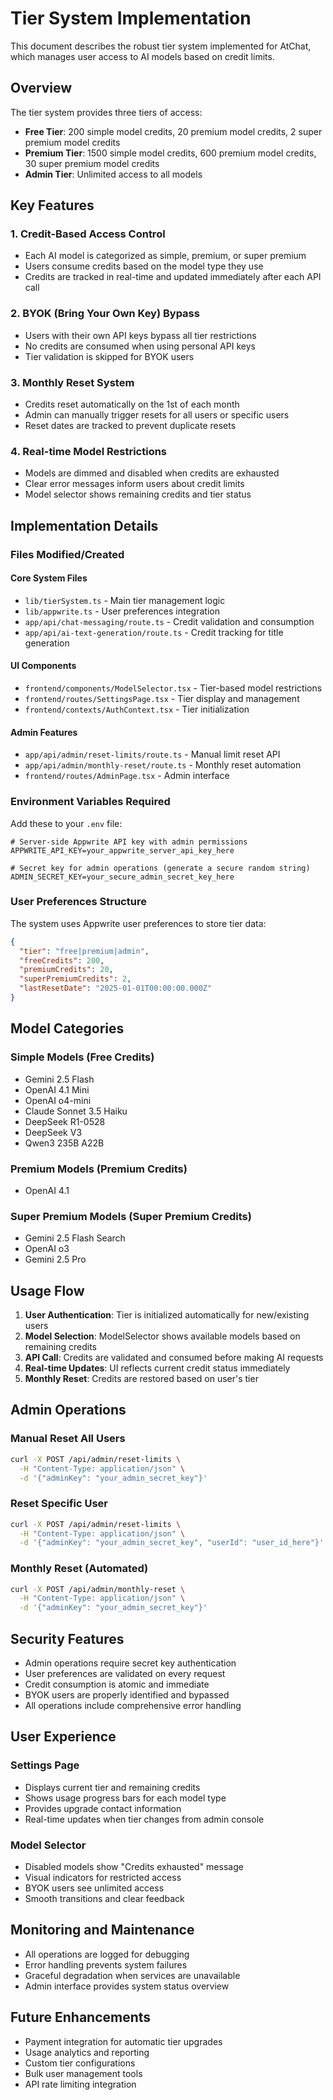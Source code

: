 # Tier System Implementation

This document describes the robust tier system implemented for AtChat, which manages user access to AI models based on credit limits.

## Overview

The tier system provides three tiers of access:
- **Free Tier**: 200 simple model credits, 20 premium model credits, 2 super premium model credits
- **Premium Tier**: 1500 simple model credits, 600 premium model credits, 30 super premium model credits  
- **Admin Tier**: Unlimited access to all models

## Key Features

### 1. Credit-Based Access Control
- Each AI model is categorized as simple, premium, or super premium
- Users consume credits based on the model type they use
- Credits are tracked in real-time and updated immediately after each API call

### 2. BYOK (Bring Your Own Key) Bypass
- Users with their own API keys bypass all tier restrictions
- No credits are consumed when using personal API keys
- Tier validation is skipped for BYOK users

### 3. Monthly Reset System
- Credits reset automatically on the 1st of each month
- Admin can manually trigger resets for all users or specific users
- Reset dates are tracked to prevent duplicate resets

### 4. Real-time Model Restrictions
- Models are dimmed and disabled when credits are exhausted
- Clear error messages inform users about credit limits
- Model selector shows remaining credits and tier status

## Implementation Details

### Files Modified/Created

#### Core System Files
- `lib/tierSystem.ts` - Main tier management logic
- `lib/appwrite.ts` - User preferences integration
- `app/api/chat-messaging/route.ts` - Credit validation and consumption
- `app/api/ai-text-generation/route.ts` - Credit tracking for title generation

#### UI Components
- `frontend/components/ModelSelector.tsx` - Tier-based model restrictions
- `frontend/routes/SettingsPage.tsx` - Tier display and management
- `frontend/contexts/AuthContext.tsx` - Tier initialization

#### Admin Features
- `app/api/admin/reset-limits/route.ts` - Manual limit reset API
- `app/api/admin/monthly-reset/route.ts` - Monthly reset automation
- `frontend/routes/AdminPage.tsx` - Admin interface

### Environment Variables Required

Add these to your `.env` file:

```env
# Server-side Appwrite API key with admin permissions
APPWRITE_API_KEY=your_appwrite_server_api_key_here

# Secret key for admin operations (generate a secure random string)
ADMIN_SECRET_KEY=your_secure_admin_secret_key_here
```

### User Preferences Structure

The system uses Appwrite user preferences to store tier data:

```json
{
  "tier": "free|premium|admin",
  "freeCredits": 200,
  "premiumCredits": 20,
  "superPremiumCredits": 2,
  "lastResetDate": "2025-01-01T00:00:00.000Z"
}
```

## Model Categories

### Simple Models (Free Credits)
- Gemini 2.5 Flash
- OpenAI 4.1 Mini
- OpenAI o4-mini
- Claude Sonnet 3.5 Haiku
- DeepSeek R1-0528
- DeepSeek V3
- Qwen3 235B A22B

### Premium Models (Premium Credits)
- OpenAI 4.1

### Super Premium Models (Super Premium Credits)
- Gemini 2.5 Flash Search
- OpenAI o3
- Gemini 2.5 Pro

## Usage Flow

1. **User Authentication**: Tier is initialized automatically for new/existing users
2. **Model Selection**: ModelSelector shows available models based on remaining credits
3. **API Call**: Credits are validated and consumed before making AI requests
4. **Real-time Updates**: UI reflects current credit status immediately
5. **Monthly Reset**: Credits are restored based on user's tier

## Admin Operations

### Manual Reset All Users
```bash
curl -X POST /api/admin/reset-limits \
  -H "Content-Type: application/json" \
  -d '{"adminKey": "your_admin_secret_key"}'
```

### Reset Specific User
```bash
curl -X POST /api/admin/reset-limits \
  -H "Content-Type: application/json" \
  -d '{"adminKey": "your_admin_secret_key", "userId": "user_id_here"}'
```

### Monthly Reset (Automated)
```bash
curl -X POST /api/admin/monthly-reset \
  -H "Content-Type: application/json" \
  -d '{"adminKey": "your_admin_secret_key"}'
```

## Security Features

- Admin operations require secret key authentication
- User preferences are validated on every request
- Credit consumption is atomic and immediate
- BYOK users are properly identified and bypassed
- All operations include comprehensive error handling

## User Experience

### Settings Page
- Displays current tier and remaining credits
- Shows usage progress bars for each model type
- Provides upgrade contact information
- Real-time updates when tier changes from admin console

### Model Selector
- Disabled models show "Credits exhausted" message
- Visual indicators for restricted access
- BYOK users see unlimited access
- Smooth transitions and clear feedback

## Monitoring and Maintenance

- All operations are logged for debugging
- Error handling prevents system failures
- Graceful degradation when services are unavailable
- Admin interface provides system status overview

## Future Enhancements

- Payment integration for automatic tier upgrades
- Usage analytics and reporting
- Custom tier configurations
- Bulk user management tools
- API rate limiting integration
